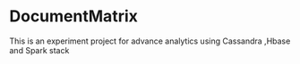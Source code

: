 DocumentMatrix
==============
This is an experiment project for advance analytics  using Cassandra ,Hbase and Spark stack


